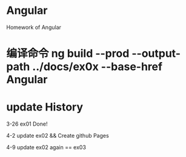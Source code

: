 # Angular

Homework  of  Angular

# 编译命令 ng build --prod --output-path ../docs/ex0x --base-href Angular

# update  History

3-26 ex01  Done!

4-2 update ex02  &&  Create github Pages

4-9 update ex02 again == ex03

